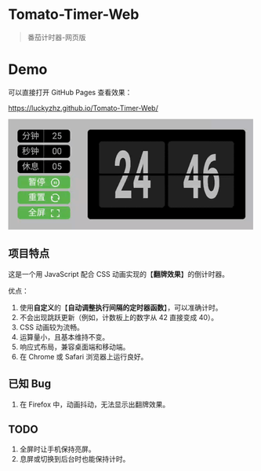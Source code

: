# Tomato-Timer-Web

> 番茄计时器-网页版

# Demo

可以直接打开 GitHub Pages 查看效果：

<https://luckyzhz.github.io/Tomato-Timer-Web/>

<img src="reference/timer-demo.gif" style="width:500px;">

## 项目特点

这是一个用 JavaScript 配合 CSS 动画实现的【**翻牌效果**】的倒计时器。

优点：

1. 使用**自定义**的【**自动调整执行间隔的定时器函数**】，可以准确计时。
2. 不会出现跳跃更新（例如，计数板上的数字从 42 直接变成 40）。
3. CSS 动画较为流畅。
4. 运算量小，且基本维持不变。
5. 响应式布局，兼容桌面端和移动端。
6. 在 Chrome 或 Safari 浏览器上运行良好。

## 已知 Bug

1. 在 Firefox 中，动画抖动，无法显示出翻牌效果。

## TODO

1. 全屏时让手机保持亮屏。
2. 息屏或切换到后台时也能保持计时。